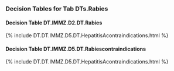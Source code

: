 ### Decision Tables for Tab  DTs.Rabies
#### Decision Table DT.IMMZ.D2.DT.Rabies
{% include DT.DT.IMMZ.D5.DT.HepatitisAcontraindications.html %}
#### Decision Table DT.IMMZ.D5.DT.Rabiescontraindications
{% include DT.DT.IMMZ.D5.DT.HepatitisAcontraindications.html %}


